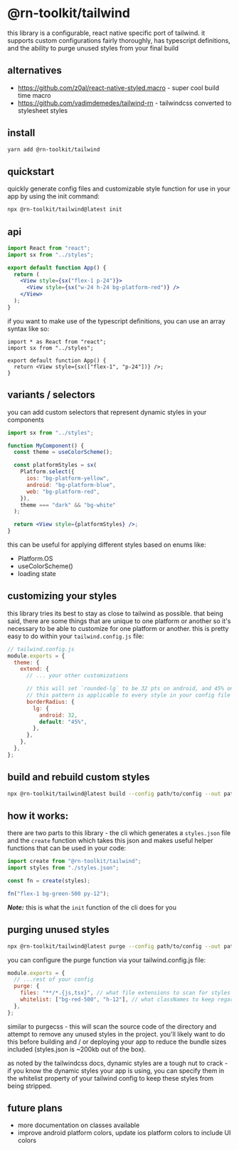 # @rn-toolkit/tailwind

this library is a configurable, react native specific port of tailwind. it supports custom configurations fairly thoroughly, has typescript definitions, and the ability to purge unused styles from your final build

## alternatives

- https://github.com/z0al/react-native-styled.macro - super cool build time macro
- https://github.com/vadimdemedes/tailwind-rn - tailwindcss converted to stylesheet styles

## install

```bash
yarn add @rn-toolkit/tailwind
```

## quickstart

quickly generate config files and customizable style function for use in your app by using the init command:

```bash
npx @rn-toolkit/tailwind@latest init
```

## api

```jsx
import React from "react";
import sx from "../styles";

export default function App() {
  return (
    <View style={sx("flex-1 p-24")}>
      <View style={sx("w-24 h-24 bg-platform-red")} />
    </View>
  );
}
```

if you want to make use of the typescript definitions, you can use an array syntax like so:

```tsx
import * as React from "react";
import sx from "../styles";

export default function App() {
  return <View style={sx(["flex-1", "p-24"])} />;
}
```

## variants / selectors

you can add custom selectors that represent dynamic styles in your components

```jsx
import sx from "../styles";

function MyComponent() {
  const theme = useColorScheme();

  const platformStyles = sx(
    Platform.select({
      ios: "bg-platform-yellow",
      android: "bg-platform-blue",
      web: "bg-platform-red",
    }),
    theme === "dark" && "bg-white"
  );

  return <View style={platformStyles} />;
}
```

this can be useful for applying different styles based on enums like:

- Platform.OS
- useColorScheme()
- loading state

## customizing your styles

this library tries its best to stay as close to tailwind as possible. that being said, there are some things that are unique to one platform or another so it's necessary to be able to customize for one platform or another. this is pretty easy to do within your `tailwind.config.js` file:

```js
// tailwind.config.js
module.exports = {
  theme: {
    extend: {
      // ... your other customizations

      // this will set `rounded-lg` to be 32 pts on android, and 45% on other platforms
      // this pattern is applicable to every style in your config file
      borderRadius: {
        lg: {
          android: 32,
          default: "45%",
        },
      },
    },
  },
};
```

## build and rebuild custom styles

```bash
npx @rn-toolkit/tailwind@latest build --config path/to/config --out path/for/styles
```

## how it works:

there are two parts to this library - the cli which generates a `styles.json` file and the `create` function which takes this json and makes useful helper functions that can be used in your code:

```jsx
import create from "@rn-toolkit/tailwind";
import styles from "./styles.json";

const fn = create(styles);

fn("flex-1 bg-green-500 py-12");
```

**_Note:_** this is what the `init` function of the cli does for you

## purging unused styles

```bash
npx @rn-toolkit/tailwind@latest purge --config path/to/config --out path/for/styles
```

you can configure the purge function via your tailwind.config.js file:

```js
module.exports = {
  // ...rest of your config
  purge: {
    files: "**/*.{js,tsx}", // what file extensions to scan for styles
    whitelist: ["bg-red-500", "h-12"], // what classNames to keep regardless of what is scanned
  },
};
```

similar to purgecss - this will scan the source code of the directory and attempt to remove any unused styles in the project. you'll likely want to do this before building and / or deploying your app to reduce the bundle sizes included (styles.json is ~200kb out of the box).

as noted by the tailwindcss docs, dynamic styles are a tough nut to crack - if you know the dynamic styles your app is using, you can specify them in the whitelist property of your tailwind config to keep these styles from being stripped.

## future plans

- more documentation on classes available
- improve android platform colors, update ios platform colors to include UI colors
